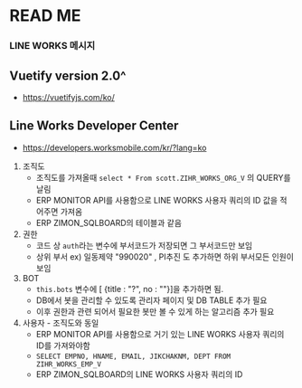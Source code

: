 # READ ME

### LINE WORKS 메시지

## Vuetify version 2.0^
   - https://vuetifyjs.com/ko/

## Line Works Developer Center
   - https://developers.worksmobile.com/kr/?lang=ko

1. 조직도
   - 조직도를 가져올때 `select * From scott.ZIHR_WORKS_ORG_V` 의 QUERY를 날림
   - ERP MONITOR API를 사용함으로 LINE WORKS 사용자 쿼리의 ID 값을 적어주면 가져옴
   - ERP ZIMON_SQLBOARD의 테이블과 같음
2. 권한
   - 코드 상 `auth`라는 변수에 부서코드가 저장되면 그 부서코드만 보임
   - 상위 부서 ex) 일동제약 "990020" , PI추진 도 추가하면 하위 부서모든 인원이 보임
3. BOT
   - `this.bots` 변수에 [ {title : "?", no : ""}]을 추가하면 됨.
   - DB에서 봇을 관리할 수 있도록 관리자 페이지 및 DB TABLE 추가 필요 
   - 이후 권한과 관련 되어서 필요한 봇만 볼 수 있게 하는 알고리즘 추가 필요
4. 사용자 - 조직도와 동일
   - ERP MONITOR API를 사용함으로 거기 있는 LINE WORKS 사용자 쿼리의 ID를 가져와야함
   - `SELECT EMPNO, HNAME, EMAIL, JIKCHAKNM, DEPT FROM ZIHR_WORKS_EMP_V`
   -  ERP ZIMON_SQLBOARD의 LINE WORKS 사용자 쿼리의 ID




